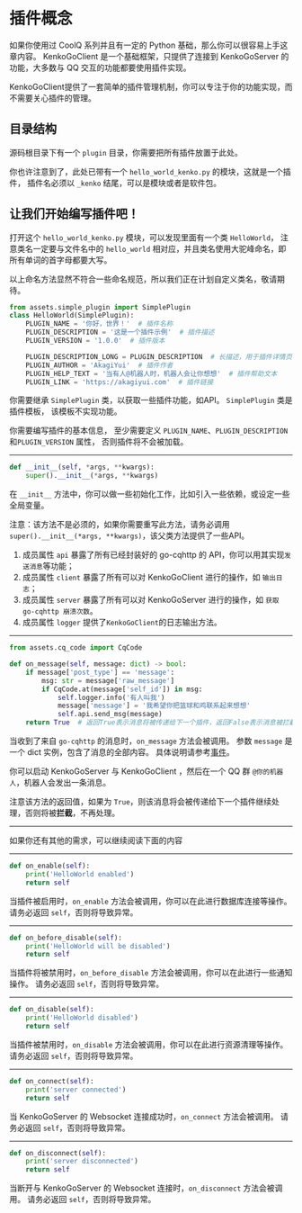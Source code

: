 # 插件概念

如果你使用过 CoolQ 系列并且有一定的 Python 基础，那么你可以很容易上手这章内容。
KenkoGoClient 是一个基础框架，只提供了连接到 KenkoGoServer 的功能，大多数与 QQ 交互的功能都要使用插件实现。

KenkoGoClient提供了一套简单的插件管理机制，你可以专注于你的功能实现，而不需要关心插件的管理。

## 目录结构

源码根目录下有一个 `plugin` 目录，你需要把所有插件放置于此处。

你也许注意到了，此处已带有一个 `hello_world_kenko.py` 的模块，这就是一个插件，
插件名必须以 `_kenko` 结尾，可以是模块或者是软件包。

## 让我们开始编写插件吧！

打开这个 `hello_world_kenko.py` 模块，可以发现里面有一个类 `HelloWorld`，
注意类名一定要与文件名中的 `hello_world` 相对应，并且类名使用大驼峰命名，即所有单词的首字母都要大写。

以上命名方法显然不符合一些命名规范，所以我们正在计划自定义类名，敬请期待。

```python
from assets.simple_plugin import SimplePlugin
class HelloWorld(SimplePlugin):
    PLUGIN_NAME = '你好，世界！'  # 插件名称
    PLUGIN_DESCRIPTION = '这是一个插件示例'  # 插件描述
    PLUGIN_VERSION = '1.0.0'  # 插件版本

    PLUGIN_DESCRIPTION_LONG = PLUGIN_DESCRIPTION  # 长描述，用于插件详情页
    PLUGIN_AUTHOR = 'AkagiYui'  # 插件作者
    PLUGIN_HELP_TEXT = '当有人@机器人时，机器人会让你想想'  # 插件帮助文本
    PLUGIN_LINK = 'https://akagiyui.com'  # 插件链接
```

你需要继承 `SimplePlugin` 类，以获取一些插件功能，如API。
`SimplePlugin` 类是插件模板， 该模板不实现功能。

你需要编写插件的基本信息，
至少需要定义 `PLUGIN_NAME`、`PLUGIN_DESCRIPTION`和`PLUGIN_VERSION` 属性，
否则插件将不会被加载。

---

```python
def __init__(self, *args, **kwargs):
    super().__init__(*args, **kwargs)
```

在 `__init__` 方法中，你可以做一些初始化工作，比如引入一些依赖，或设定一些全局变量。

注意：该方法不是必须的，如果你需要重写此方法，请务必调用 `super().__init__(*args, **kwargs)`，该父类方法提供了一些API。

1. 成员属性 `api` 暴露了所有已经封装好的 go-cqhttp 的 API，你可以用其实现`发送消息`等功能；
2. 成员属性 `client` 暴露了所有可以对 KenkoGoClient 进行的操作，如 `输出日志`；
3. 成员属性 `server` 暴露了所有可以对 KenkoGoServer 进行的操作，如 `获取 go-cqhttp 崩溃次数`。
4. 成员属性 `logger` 提供了`KenkoGoClient`的日志输出方法。

---

```python
from assets.cq_code import CqCode

def on_message(self, message: dict) -> bool:
    if message['post_type'] == 'message':
        msg: str = message['raw_message']
        if CqCode.at(message['self_id']) in msg:
            self.logger.info('有人叫我')
            message['message'] = '我希望你把篮球和鸡联系起来想想'
            self.api.send_msg(message)
    return True  # 返回True表示消息将被传递给下一个插件，返回False表示消息被拦截
```

当收到了来自 `go-cqhttp` 的消息时，`on_message` 方法会被调用。
参数 `message` 是一个 dict 实例，包含了消息的全部内容。
具体说明请参考[事件](https://docs.go-cqhttp.org/event/#%E9%80%9A%E7%94%A8%E6%95%B0%E6%8D%AE)。

你可以启动 KenkoGoServer 与 KenkoGoClient ，然后在一个 QQ 群 `@你的机器人`，机器人会发出一条消息。

注意该方法的返回值，如果为 `True`，则该消息将会被传递给下一个插件继续处理，否则将被**拦截**，不再处理。

---

如果你还有其他的需求，可以继续阅读下面的内容

---

```python
def on_enable(self):
    print('HelloWorld enabled')
    return self
```

当插件被启用时，`on_enable` 方法会被调用，你可以在此进行数据库连接等操作。
请务必返回 `self`，否则将导致异常。

---

```python
def on_before_disable(self):
    print('HelloWorld will be disabled')
    return self
```

当插件将被禁用时，`on_before_disable` 方法会被调用，你可以在此进行一些通知操作。
请务必返回 `self`，否则将导致异常。

---

```python
def on_disable(self):
    print('HelloWorld disabled')
    return self
```

当插件被禁用时，`on_disable` 方法会被调用，你可以在此进行资源清理等操作。
请务必返回 `self`，否则将导致异常。

---

```python
def on_connect(self):
    print('server connected')
    return self
```

当 KenkoGoServer 的 Websocket 连接成功时，`on_connect` 方法会被调用。
请务必返回 `self`，否则将导致异常。

---

```python
def on_disconnect(self):
    print('server disconnected')
    return self
```

当断开与 KenkoGoServer 的 Websocket 连接时，`on_disconnect` 方法会被调用。
请务必返回 `self`，否则将导致异常。
